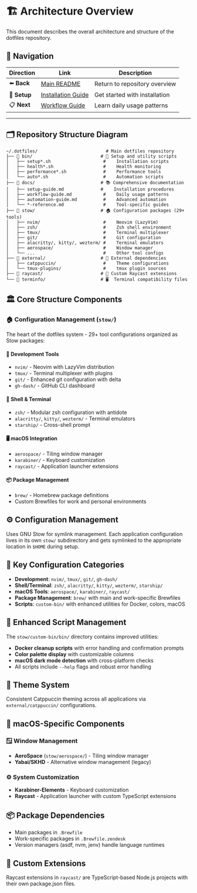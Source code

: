 # 🏗️ Architecture Overview

This document describes the overall architecture and structure of the
dotfiles repository.

## 🧭 Navigation

| Direction | Link | Description |
|-----------|------|-------------|
| ⬅️ **Back** | [Main README](../README.md) | Return to repository overview |
| 🚀 **Setup** | [Installation Guide](setup-guide.md) | Get started with installation |
| 📋 **Next** | [Workflow Guide](workflow-guide.md) | Learn daily usage patterns |

---

## 🗂️ Repository Structure Diagram

```text
~/.dotfiles/                          # Main dotfiles repository
├── 📁 bin/                          # 🔧 Setup and utility scripts
│   ├── setup*.sh                    #    Installation scripts
│   ├── health*.sh                   #    Health monitoring
│   ├── performance*.sh              #    Performance tools
│   └── auto*.sh                     #    Automation scripts
├── 📁 docs/                         # 📚 Comprehensive documentation
│   ├── setup-guide.md              #    Installation procedures
│   ├── workflow-guide.md            #    Daily usage patterns
│   ├── automation-guide.md          #    Advanced automation
│   └── *-reference.md               #    Tool-specific guides
├── 📁 stow/                         # 🏠 Configuration packages (29+ tools)
│   ├── nvim/                        #    Neovim (LazyVim)
│   ├── zsh/                         #    Zsh shell environment
│   ├── tmux/                        #    Terminal multiplexer
│   ├── git/                         #    Git configuration
│   ├── alacritty/, kitty/, wezterm/ #    Terminal emulators
│   ├── aerospace/                   #    Window manager
│   └── ...                          #    Other tool configs
├── 📁 external/                     # 🎨 External dependencies
│   ├── catppuccin/                  #    Theme configurations
│   └── tmux-plugins/                #    tmux plugin sources
├── 📁 raycast/                      # 🚀 Custom Raycast extensions
└── 📁 terminfo/                     # 🖥️  Terminal compatibility files
```

## 🏛️ Core Structure Components

### 🏠 Configuration Management (`stow/`)

The heart of the dotfiles system - 29+ tool configurations organized as
Stow packages:

#### 🔧 Development Tools

- `nvim/` - Neovim with LazyVim distribution
- `tmux/` - Terminal multiplexer with plugins
- `git/` - Enhanced git configuration with delta
- `gh-dash/` - GitHub CLI dashboard

#### 🐚 Shell & Terminal

- `zsh/` - Modular zsh configuration with antidote
- `alacritty/`, `kitty/`, `wezterm/` - Terminal emulators
- `starship/` - Cross-shell prompt

#### 🖥️ macOS Integration

- `aerospace/` - Tiling window manager
- `karabiner/` - Keyboard customization
- `raycast/` - Application launcher extensions

#### 📦 Package Management

- `brew/` - Homebrew package definitions
- Custom Brewfiles for work and personal environments

## ⚙️ Configuration Management

Uses GNU Stow for symlink management. Each application configuration lives
in its own `stow/` subdirectory and gets symlinked to the appropriate
location in `$HOME` during setup.

## 🔑 Key Configuration Categories

- **Development**: `nvim/`, `tmux/`, `git/`, `gh-dash/`
- **Shell/Terminal**: `zsh/`, `alacritty/`, `kitty/`, `wezterm/`,
  `starship/`
- **macOS Tools**: `aerospace/`, `karabiner/`, `raycast/`
- **Package Management**: `brew/` with main and work-specific Brewfiles
- **Scripts**: `custom-bin/` with enhanced utilities for Docker, colors,
  macOS

## 🔧 Enhanced Script Management

The `stow/custom-bin/bin/` directory contains improved utilities:

- **Docker cleanup scripts** with error handling and confirmation prompts
- **Color palette display** with customizable columns
- **macOS dark mode detection** with cross-platform checks
- All scripts include `--help` flags and robust error handling

## 🎨 Theme System

Consistent Catppuccin theming across all applications via
`external/catppuccin/` configurations.

## 🍎 macOS-Specific Components

### 🪟 Window Management

- **AeroSpace** (`stow/aerospace/`) - Tiling window manager
- **Yabai/SKHD** - Alternative window management (legacy)

### ⚙️ System Customization

- **Karabiner-Elements** - Keyboard customization
- **Raycast** - Application launcher with custom TypeScript extensions

## 📦 Package Dependencies

- Main packages in `.Brewfile`
- Work-specific packages in `.Brewfile.zendesk`
- Version managers (asdf, nvm, jenv) handle language runtimes

## 🚀 Custom Extensions

Raycast extensions in `raycast/` are TypeScript-based Node.js projects with
their own package.json files.
